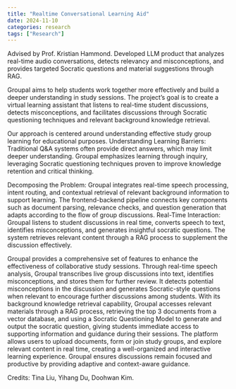 ```yaml
---
title: "Realtime Conversational Learning Aid"
date: 2024-11-10
categories: research
tags: ["Research"]
---
```

Advised by Prof. Kristian Hammond. Developed LLM product that analyzes real-time audio conversations, detects relevancy and misconceptions, and provides targeted Socratic questions and material suggestions through RAG.

Groupal aims to help students work together more effectively and build a deeper understanding in study sessions. The project’s goal is to create a virtual learning assistant that listens to real-time student discussions, detects misconceptions, and facilitates discussions through Socratic questioning techniques and relevant background knowledge retrieval. 

Our approach is centered around understanding effective study group learning for educational purposes.
Understanding Learning Barriers: Traditional Q&A systems often provide direct answers, which may limit deeper understanding. Groupal emphasizes learning through inquiry, leveraging Socratic questioning techniques proven to improve knowledge retention and critical thinking.

Decomposing the Problem: Groupal integrates real-time speech processing, intent routing, and contextual retrieval of relevant background information to support learning. The frontend-backend pipeline connects key components such as document parsing, relevance checks, and question generation that adapts according to the flow of group discussions.
Real-Time Interaction: Groupal listens to student discussions in real time, converts speech to text, identifies misconceptions, and generates insightful socratic questions. The system retrieves relevant content through a RAG process to supplement the discussion effectively.

Groupal provides a comprehensive set of features to enhance the effectiveness of collaborative study sessions. Through real-time speech analysis, Groupal transcribes live group discussions into text, identifies misconceptions, and stores them for further review. It detects potential misconceptions in the discussion and generates Socratic-style questions when relevant to encourage further discussions among students. With its background knowledge retrieval capability, Groupal accesses relevant materials through a RAG process, retrieving the top 3 documents from a vector database, and using a Socratic Questioning Model to generate and output the socratic question, giving students immediate access to supporting information and guidance during their sessions. The platform allows users to upload documents, form or join study groups, and explore relevant content in real time, creating a well-organized and interactive learning experience. Groupal ensures discussions remain focused and productive by providing adaptive and context-aware guidance.

Credits: Tina Liu, Yihang Du, Doohwan Kim.
